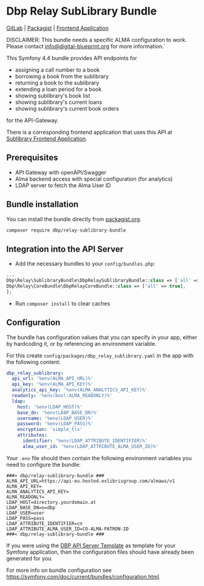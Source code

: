 # Dbp Relay SubLibrary Bundle

[GitLab](https://gitlab.tugraz.at/dbp/sublibrary/dbp-relay-sublibrary-bundle) |
[Packagist](https://packagist.org/packages/dbp/relay-sublibrary-bundle) |
[Frontend Application](https://gitlab.tugraz.at/dbp/sublibrary/sublibrary)

DISCLAIMER: This bundle needs a specific ALMA configuration to work. Please contact [info@digital-blueprint.org](mailto:info@digital-blueprint.org) for more information.`

This Symfony 4.4 bundle provides API endpoints for

- assigning a call number to a book
- borrowing a book from the sublibrary
- returning a book to the sublibrary
- extending a loan period for a book
- showing sublibrary's book list
- showing sublibrary's current loans
- showing sublibrary's current book orders

for the API-Gateway.

There is a corresponding frontend application that uses this API at [Sublibrary Frontend Application](https://gitlab.tugraz.at/dbp/sublibrary/sublibrary).

## Prerequisites

- API Gateway with openAPI/Swagger
- Alma backend access with special configuration (for analytics)
- LDAP server to fetch the Alma User ID

## Bundle installation

You can install the bundle directly from [packagist.org](https://packagist.org/packages/dbp/relay-sublibrary-bundle).

```bash
composer require dbp/relay-sublibrary-bundle
```

## Integration into the API Server

* Add the necessary bundles to your `config/bundles.php`:

```php
...
Dbp\Relay\SublibraryBundle\DbpRelaySublibraryBundle::class => ['all' => true],
Dbp\Relay\CoreBundle\DbpRelayCoreBundle::class => ['all' => true],
];
```

* Run `composer install` to clear caches

## Configuration

The bundle has configuration values that you can specify in your app, either by hardcoding it,
or by referencing an environment variable.

For this create `config/packages/dbp_relay_sublibrary.yaml` in the app with the following
content:

```yaml
dbp_relay_sublibrary:
  api_url: '%env(ALMA_API_URL)%'
  api_key: '%env(ALMA_API_KEY)%'
  analytics_api_key: '%env(ALMA_ANALYTICS_API_KEY)%'
  readonly: '%env(bool:ALMA_READONLY)%'
  ldap:
    host: '%env(LDAP_HOST)%'
    base_dn: '%env(LDAP_BASE_DN)%'
    username: '%env(LDAP_USER)%'
    password: '%env(LDAP_PASS)%'
    encryption: 'simple_tls'
    attributes:
      identifier: '%env(LDAP_ATTRIBUTE_IDENTIFIER)%'
      alma_user_id: '%env(LDAP_ATTRIBUTE_ALMA_USER_ID)%'
```

Your `.env` file should then contain the following environment variables you need to configure the bundle:

```dotenv
###> dbp/relay-sublibrary-bundle ###
ALMA_API_URL=https://api-eu.hosted.exlibrisgroup.com/almaws/v1
ALMA_API_KEY=
ALMA_ANALYTICS_API_KEY=
ALMA_READONLY=
LDAP_HOST=directory.yourdomain.at
LDAP_BASE_DN=o=dbp
LDAP_USER=user
LDAP_PASS=pass
LDAP_ATTRIBUTE_IDENTIFIER=cn
LDAP_ATTRIBUTE_ALMA_USER_ID=CO-ALMA-PATRON-ID
###< dbp/relay-sublibrary-bundle ###
```

If you were using the [DBP API Server Template](https://gitlab.tugraz.at/dbp/relay/dbp-relay-server-template)
as template for your Symfony application, then the configuration files should have already been generated for you.

For more info on bundle configuration see <https://symfony.com/doc/current/bundles/configuration.html>.

